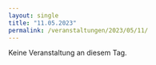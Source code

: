 ```yaml
---
layout: single
title: "11.05.2023"
permalink: /veranstaltungen/2023/05/11/
---
```


Keine Veranstaltung an diesem Tag.
